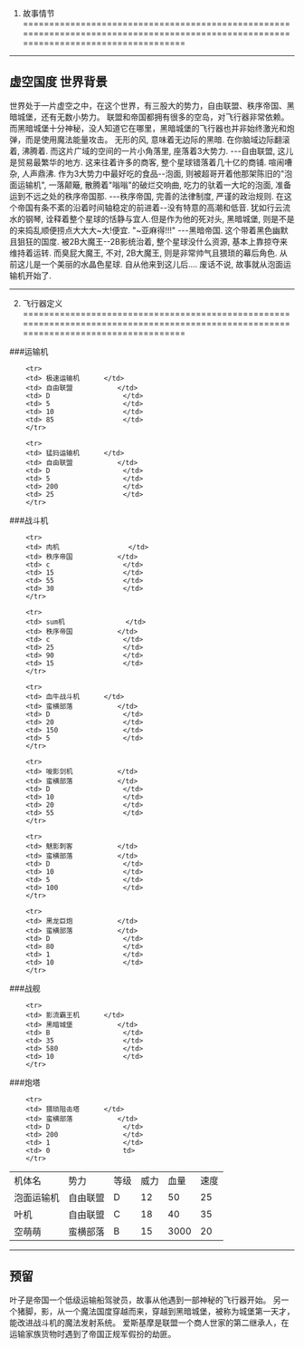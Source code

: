 1. 故事情节
=====================================================================================================================================


---------------------------------------------------------------

虚空国度   世界背景
------------------------
世界处于一片虚空之中，在这个世界，有三股大的势力，自由联盟、秩序帝国、黑暗城堡，还有无数小势力。
联盟和帝国都拥有很多的空岛，对飞行器非常依赖。而黑暗城堡十分神秘，没人知道它在哪里，黑暗城堡的飞行器也并非始终激光和炮弹，而是使用魔法能量攻击。
无形的风, 意味着无边际的黑暗. 在你脑域边际翻滚着, 沸腾着. 而这片广域的空间的一片小角落里, 座落着3大势力.
---自由联盟, 这儿是贸易最繁华的地方. 这来往着许多的商客, 整个星球错落着几十亿的商铺. 喧闹嘈杂, 人声鼎沸.
	作为3大势力中最好吃的食品--泡面, 则被超哥开着他那架陈旧的"泡面运输机", 一落颠簸, 散腾着"嗡嗡"的破烂交响曲,
	吃力的驮着一大坨的泡面, 准备运到不远之处的秩序帝国那.
---秩序帝国, 完善的法律制度, 严谨的政治规则. 在这个帝国有条不紊的沿着时间轴稳定的前进着--没有特意的高潮和低音.
	犹如行云流水的钢琴, 诠释着整个星球的恬静与宜人.但是作为他的死对头, 黑暗城堡, 则是不是的来捣乱顺便捞点大大大~大!便宜.    "~亚麻得!!!"
---黑暗帝国. 这个带着黑色幽默且狙狂的国度. 被2B大魔王--2B影统治着, 整个星球没什么资源, 基本上靠掠夺来维持着运转.
	而臭屁大魔王, 不对, 2B大魔王, 则是非常帅气且猥琐的幕后角色. 从前这儿是一个美丽的水晶色星球. 自从他来到这儿后....
	废话不说, 故事就从泡面运输机开始了.

---------------------------------------------------------------

2. 飞行器定义
=====================================================================================================================================

<table>
	<tr>
		<td>机体名</td>
		<td>势力</td>
		<td>等级</td>
		<td>威力</td>
		<td>血量</td>
		<td>速度</td>
	</tr>

###运输机
		<tr>
		<td> 泡面运输机 		</td>
		<td> 自由联盟 			</td>
		<td> D					</td>
		<td> 12 				</td>
		<td> 50 				</td>
		<td> 25 				</td>
		</tr>
		
		<tr>
		<td> 极速运输机 		</td>
		<td> 自由联盟 			</td>
		<td> D					</td>
		<td> 5 					</td>
		<td> 10 				</td>
		<td> 85 				</td>
		</tr>
		
		<tr>
		<td> 猛犸运输机 		</td>
		<td> 自由联盟 			</td>
		<td> D					</td>
		<td> 5 					</td>
		<td> 200 				</td>
		<td> 25 				</td>
		</tr>


###战斗机
		<tr>
		<td> 叶机 				</td>
		<td> 自由联盟 			</td>
		<td> C					</td>
		<td> 18 				</td>
		<td> 40 				</td>
		<td> 35 				</td>
		</tr>
		
		<tr>
		<td> 肉机 				</td>
		<td> 秩序帝国 			</td>
		<td> c					</td>
		<td> 15 				</td>
		<td> 55 				</td>
		<td> 30 				</td>
		</tr>

		<tr>
		<td> sum机 				</td>
		<td> 秩序帝国 			</td>
		<td> c					</td>
		<td> 25 				</td>
		<td> 90 				</td>
		<td> 15 				</td>
		</tr>

		<tr>
		<td> 血牛战斗机 		</td>
		<td> 蛮横部落 			</td>
		<td> D					</td>
		<td> 20 				</td>
		<td> 150 				</td>
		<td> 5 					</td>
		</tr>

		<tr>
		<td> 唆影剑机 			</td>
		<td> 蛮横部落 			</td>
		<td> D					</td>
		<td> 10 				</td>
		<td> 20 				</td>
		<td> 55 				</td>
		</tr>

		<tr>
		<td> 魅影刺客 			</td>
		<td> 蛮横部落 			</td>
		<td> D					</td>
		<td> 10 				</td>
		<td> 5 					</td>
		<td> 100 				</td>
		</tr>
		
		<tr>
		<td> 黑龙巨炮 			</td>
		<td> 蛮横部落 			</td>
		<td> D					</td>
		<td> 80 				</td>
		<td> 1 					</td>
		<td> 10 				</td>
		</tr>
		
		
		
###战舰
		<tr>
		<td> 空萌萌 			</td>
		<td> 蛮横部落 			</td>
		<td> B 					</td>
		<td> 15					</td>
		<td> 3000				</td>
		<td> 20					</td>
		</tr>

		<tr>
		<td> 影流霸王机 		</td>
		<td> 黑暗城堡 			</td>
		<td> B					</td>
		<td> 35 				</td>
		<td> 580 				</td>
		<td> 10 				</td>
		</tr>
		
###炮塔

		<tr>
		<td> 猥琐阻击塔 		</td>
		<td> 蛮横部落 			</td>
		<td> D					</td>
		<td> 200 				</td>
		<td> 1 					</td>
		<td> 0 					td>
		</tr>


		
</table>



-----------------------------------------------

预留
----
叶子是帝国一个低级运输船驾驶员，故事从他遇到一部神秘的飞行器开始。
另一个猪脚，影，从一个魔法国度穿越而来，穿越到黑暗城堡，被称为城堡第一天才，能改进战斗机的魔法发射系统。
爱斯基摩是联盟一个商人世家的第二继承人，在运输家族货物时遇到了帝国正规军假扮的劫匪。